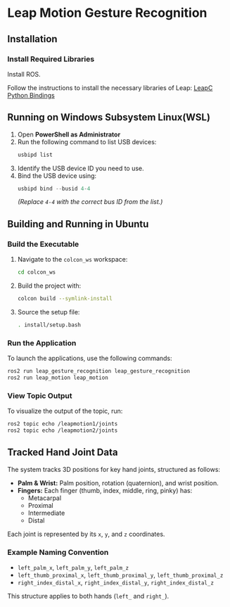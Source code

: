 # Leap Motion Gesture Recognition

## Installation

### Install Required Libraries
Install ROS.

Follow the instructions to install the necessary libraries of Leap:
[LeapC Python Bindings](https://github.com/ultraleap/leapc-python-bindings/tree/main)

## Running on Windows Subsystem Linux(WSL)

1. Open **PowerShell as Administrator**
2. Run the following command to list USB devices:
   ```powershell
   usbipd list
   ```
3. Identify the USB device ID you need to use.
4. Bind the USB device using:
   ```powershell
   usbipd bind --busid 4-4
   ```
   *(Replace `4-4` with the correct bus ID from the list.)*

## Building and Running in Ubuntu

### Build the Executable
1. Navigate to the `colcon_ws` workspace:
   ```bash
   cd colcon_ws
   ```
2. Build the project with:
   ```bash
   colcon build --symlink-install
   ```
3. Source the setup file:
   ```bash
   . install/setup.bash
   ```

### Run the Application
To launch the applications, use the following commands:

```bash
ros2 run leap_gesture_recognition leap_gesture_recognition
ros2 run leap_motion leap_motion
```

### View Topic Output
To visualize the output of the topic, run:

```bash
ros2 topic echo /leapmotion1/joints
ros2 topic echo /leapmotion2/joints
```


## Tracked Hand Joint Data
The system tracks 3D positions for key hand joints, structured as follows:

- **Palm & Wrist:** Palm position, rotation (quaternion), and wrist position.
- **Fingers:** Each finger (thumb, index, middle, ring, pinky) has:
  - Metacarpal
  - Proximal
  - Intermediate
  - Distal
  
Each joint is represented by its `x`, `y`, and `z` coordinates.

### Example Naming Convention
- `left_palm_x`, `left_palm_y`, `left_palm_z`
- `left_thumb_proximal_x`, `left_thumb_proximal_y`, `left_thumb_proximal_z`
- `right_index_distal_x`, `right_index_distal_y`, `right_index_distal_z`

This structure applies to both hands (`left_` and `right_`).
